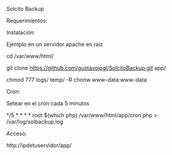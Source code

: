 Solcito Backup

Requerimientos:


Instalación:

Ejemplo en un servidor apache en raiz

cd /var/www/html/

git clone https://github.com/gustavojogl/SolcitoBackup.git app/

chmod 777 logs/ temp/ -R
chonw www-data:www-data


Cron:

Setear en el cron cada 5 minutos 

*/5 * * * * root $(which php) /var/www/html/app/cron.php > /var/log/solbackup.log
	
Acceso:

http://ipdetuservidor/app/
